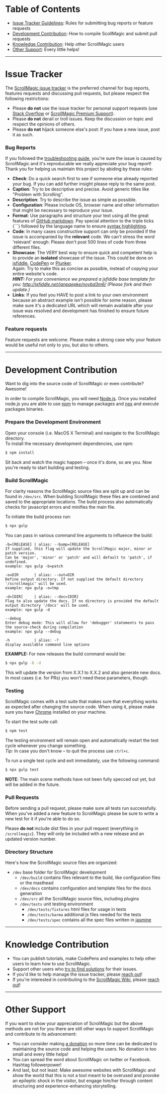 # Table of Contents

- [Issue Tracker Guidelines](#issue-tracker): Rules for submitting bug reports or feature requests
- [Development Contribution](#development-contribution): How to compile ScollMagic and submit pull requests
- [Knowledge Contribution](#knowledge-contribution): Help other ScrollMagic users
- [Other Support](#other-support): Every little helps!

---

# Issue Tracker

The [ScrollMagic issue tracker](https://github.com/janpaepke/ScrollMagic/issues) is the preferred channel for bug reports, features requests and discussing pull requests, but please respect the following restrictions:

- Please **do not** use the issue tracker for personal support requests (use [Stack Overflow](https://stackoverflow.com/questions/tagged/scrollmagic) or [ScrollMagic Premium Support](https://support.scrollmagic.io/?utm_source=github&utm_medium=link)).
- Please **do not** derail or troll issues. Keep the discussion on topic and respect the opinions of others.
- Please **do not** hijack someone else's post: If you have a new issue, post it as such.

### Bug Reports

If you followed the [troubleshooting guide](https://github.com/janpaepke/ScrollMagic/wiki/Troubleshooting-Guide), you're sure the issue is caused by ScrollMagic and it's reproducable we really appreciate your bug report!  
Thank you for helping us maintain this project by abiding by these rules:

- **Check**: Do a quick search first to see if someone else already reported your bug. If you can add further insight please reply to the same post.
- **Caption**: Try to be descriptive and precise. Avoid generic titles like "Problem with Scrolling".
- **Description**: Try to describe the issue as simple as possible.
- **Configuration**: Please include OS, browser name and other information that might be necessary to reproduce your issue.
- **Format**: Use paragraphs and structure your text using all the great features of [GitHub markdown](https://help.github.com/articles/github-flavored-markdown). Pay special attention to the triple ticks (\`\`\`) followed by the language name to ensure [syntax highlighting](https://help.github.com/articles/github-flavored-markdown#syntax-highlighting).
- **Code**: In many cases constructive support can only be provided if the issue is accompanied by the **relevant** code.
  We can't stress the word 'relevant' enough: Please don't post 500 lines of code from three different files.
- **Showcase**: The VERY best way to ensure quick and competent help is to provide an **isolated** showcase of the issue.
  This could be done on [jsfiddle](http://jsfiddle.net/), [CodePen](http://codepen.io/) or [Plunker](http://plnkr.co/edit).  
  Again: Try to make this as concise as possible, instead of copying your entire website's code.  
  _**HINT:** For your convenience we prepared a jsfiddle base template for you: http://jsfiddle.net/janpaepke/noybd3m6/ (Please fork and then update.)_
- **Links**: If you feel you HAVE to post a link to your own environment because an abstract example isn't possible for some reason, please make sure it's a dedicated URL which will remain available after your issue was resolved and development has finished to ensure future references.

### Feature requests

Feature requests are welcome. Please make a strong case why your feature would be useful not only to you, but also to others.

---

# Development Contribution

Want to dig into the source code of ScrollMagic or even contribute? Awesome!

In order to compile ScrollMagic, you will need [Node.js](http://nodejs.org/download/).
Once you installed node.js you are able to use [npm](https://www.npmjs.com/package/npm) to manage packages and [npx](https://www.npmjs.com/package/npx) and execute packages binaries.

### Prepare the Development Environment

Open your console (i.e. MacOS X Terminal) and navigate to the ScrollMagic directory.  
To install the necessary development dependencies, use npm:

```bash
$ npm install
```

Sit back and watch the magic happen – once it's done, so are you. Now you're ready to start building and testing.

### Build ScrollMagic

For clarity reasons the ScrollMagic source files are split up and can be found in `/dev/src`.
When building ScrollMagic these files are combined and saved to the appropriate locations. The build process also automatically checks for javascript errors and minifies the main file.

To initiate the build process run:

```bash
$ npx gulp
```

You can pass in various command line arguments to influence the build:

```
-b=[RELEASE] | alias: --bump=[RELEASE]
If supplied, this flag will update the ScrollMagic major, minor or patch version.
Can be 'major', 'minor' or 'patch' and will default to 'patch', if undefined.
example: npx gulp -b=patch

-o=DIR       | alias: --out=DIR
Define output directory. If not supplied the default directory '/scrollmagic' will be used.
example: npx gulp -o=tmp

-d=[DIR]     | alias: --doc=[DIR]
Flag to also update the docs. If no directory is provided the default output directory '/docs' will be used.
example: npx gulp -d

--debug
Enter debug mode: This will allow for 'debugger' statements to pass the source-check during compilation
example: npx gulp --debug

-h           | alias: -?
display available command line options
```

**EXAMPLE:** For new releases the build command would be:

```bash
$ npx gulp -b -d
```

This will update the version from X.X.1 to X.X.2 and also generate new docs.  
In most cases (i.e. for PRs) you won't need these parameters, though.

### Testing

ScrollMagic comes with a test suite that makes sure that everything works as expected after changing the source code. When using it, please make sure you have [Chrome](http://www.google.com/chrome/) installed on your machine.

To start the test suite call:

```bash
$ npm test
```

The testing environment will remain open and automatically restart the test cycle whenever you change something.  
_Tip:_ In case you don't know – to quit the process use `ctrl+c`.

To run a single test cycle and exit immediately, use the following command:

```bash
$ npx gulp test
```

**NOTE**: The main scene methods have not been fully specced out yet, but will be added in the future.

### Pull Requests

Before sending a pull request, please make sure all tests run successfully.
When you've added a new feature to ScrollMagic please be sure to write a new test for it if you're able to do so.

Please **do not** include dist files in your pull request (everything in `/scrollmagic`).
They will only be included with a new release and an updated version number.

### Directory Structure

Here's how the ScrollMagic source files are organized:

- `/dev` base folder for ScrollMagic development
  - `/dev/build` contains files relevant to the build, like configuration files or the masthead
  - `/dev/docs` contains configuration and template files for the docs generation
  - `/dev/src` all the ScrollMagic source files, including plugins
  - `/dev/tests` unit testing environment
    - `/dev/tests/fixtures` html files for usage in tests
    - `/dev/tests/karma` additional js files needed for the tests
    - `/dev/tests/spec` contains all the spec files written in [jasmine](http://jasmine.github.io)

---

# Knowledge Contribution

- You can publish tutorials, make CodePens and examples to help other users to learn how to use ScrollMagic.
- Support other users who [try to find solutions](https://stackoverflow.com/questions/tagged/scrollmagic) for their issues.
- If you'd like to help manage the issue tracker, please [reach out](mailto:e-mail@janpaepke.de?subject=ScrollMagic-Wiki)!
- If you're interested in contributing to the [ScrollMagic Wiki](https://github.com/janpaepke/ScrollMagic/wiki), please [reach out](mailto:e-mail@janpaepke.de?subject=ScrollMagic-Wiki)!

---

# Other Support

If you want to show your appreciation of ScrollMagic but the above methods are not for you there are still other ways to support ScrollMagic and contribute to its advancement:

- You can consider making [a donation](https://www.paypal.com/cgi-bin/webscr?cmd=_s-xclick&hosted_button_id=8BJC8B58XHKLL) so more time can be dedicated to maintaining the source code and helping the users. No donation is too small and every little helps!
- You can spread the word about ScrollMagic on twitter or Facebook. Hashtag followerpower!
- And last, but not least: Make awesome websites with ScrollMagic and show the world that this is not a tool meant to be overused and provoke an epileptic shock in the visitor, but engage him/her through content structuring and experience-enhancing storytelling.
